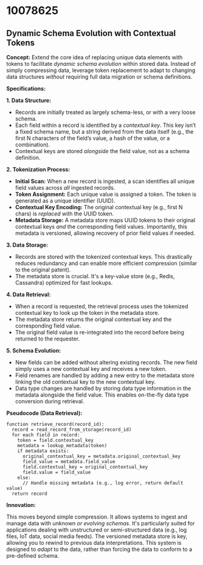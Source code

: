 # 10078625

## Dynamic Schema Evolution with Contextual Tokens

**Concept:** Extend the core idea of replacing unique data elements with tokens to facilitate *dynamic schema evolution* within stored data. Instead of simply compressing data, leverage token replacement to adapt to changing data structures *without* requiring full data migration or schema definitions.

**Specifications:**

**1. Data Structure:**

*   Records are initially treated as largely schema-less, or with a very loose schema.
*   Each field within a record is identified by a *contextual key*.  This key isn’t a fixed schema name, but a string derived from the data itself (e.g., the first N characters of the field’s value, a hash of the value, or a combination).
*   Contextual keys are stored *alongside* the field value, not as a schema definition.

**2. Tokenization Process:**

*   **Initial Scan:** When a new record is ingested, a scan identifies all unique field values across *all* ingested records.
*   **Token Assignment:** Each unique value is assigned a token. The token is generated as a unique identifier (UUID).
*   **Contextual Key Encoding:** The original contextual key (e.g., first N chars) is *replaced* with the UUID token.
*   **Metadata Storage:**  A metadata store maps UUID tokens to their original contextual keys *and* the corresponding field values. Importantly, this metadata is versioned, allowing recovery of prior field values if needed.

**3. Data Storage:**

*   Records are stored with the tokenized contextual keys. This drastically reduces redundancy and can enable more efficient compression (similar to the original patent).
*   The metadata store is crucial. It's a key-value store (e.g., Redis, Cassandra) optimized for fast lookups.

**4. Data Retrieval:**

*   When a record is requested, the retrieval process uses the tokenized contextual key to look up the token in the metadata store.
*   The metadata store returns the original contextual key and the corresponding field value.
*   The original field value is re-integrated into the record before being returned to the requester.

**5. Schema Evolution:**

*   New fields can be added without altering existing records.  The new field simply uses a new contextual key and receives a new token.
*   Field renames are handled by adding a new entry to the metadata store linking the old contextual key to the new contextual key.
*   Data type changes are handled by storing data type information in the metadata alongside the field value.  This enables on-the-fly data type conversion during retrieval.

**Pseudocode (Data Retrieval):**

```
function retrieve_record(record_id):
  record = read_record_from_storage(record_id)
  for each field in record:
    token = field.contextual_key
    metadata = lookup_metadata(token)
    if metadata exists:
      original_contextual_key = metadata.original_contextual_key
      field_value = metadata.field_value
      field.contextual_key = original_contextual_key
      field.value = field_value
    else:
      // Handle missing metadata (e.g., log error, return default value)
  return record
```

**Innovation:**

This moves beyond simple compression. It allows systems to ingest and manage data with *unknown or evolving schemas*.  It's particularly suited for applications dealing with unstructured or semi-structured data (e.g., log files, IoT data, social media feeds). The versioned metadata store is key, allowing you to rewind to previous data interpretations. This system is designed to *adapt* to the data, rather than forcing the data to conform to a pre-defined schema.